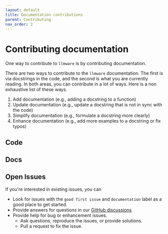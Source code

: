```yaml
---
layout: default
title: Documentation contributions
parent: Contributing
nav_order: 2
---
```

# Contributing documentation
One way to contribute to ``llmware`` is by contributing documentation.

There are two ways to contribute to the ``llmware`` documentation.
The first is via docstrings in the code, and the second is what you are currently reading.
In both areas, you can contribute in a lot of ways.
Here is a non exhaustive list of these ways.

1. Add documentation (e.g., adding a docstring to a function)
2. Update documentation (e.g., update a docstring that is not in sync with the code)
3. Simplify documentation (e.g., formulate a docstring more clearly)
4. Enhance documentation (e.g., add more examples to a docstring or fix typos)

## Code

## Docs

## Open Issues
If you're interested in existing issues, you can

- Look for issues with the `good first issue` and `documentation` label as a good place to get started.
- Provide answers for questions in our [GitHub discussions](https://github.com/llmware-ai/llmware/discussions)
- Provide help for bug or enhancement issues. 
  - Ask questions, reproduce the issues, or provide solutions.
  - Pull a request to fix the issue.
